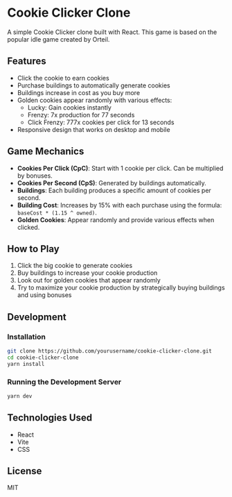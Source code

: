 # Cookie Clicker Clone

A simple Cookie Clicker clone built with React. This game is based on the popular idle game created by Orteil.

## Features

- Click the cookie to earn cookies
- Purchase buildings to automatically generate cookies
- Buildings increase in cost as you buy more
- Golden cookies appear randomly with various effects:
  - Lucky: Gain cookies instantly
  - Frenzy: 7x production for 77 seconds
  - Click Frenzy: 777x cookies per click for 13 seconds
- Responsive design that works on desktop and mobile

## Game Mechanics

- **Cookies Per Click (CpC)**: Start with 1 cookie per click. Can be multiplied by bonuses.
- **Cookies Per Second (CpS)**: Generated by buildings automatically.
- **Buildings**: Each building produces a specific amount of cookies per second.
- **Building Cost**: Increases by 15% with each purchase using the formula: `baseCost * (1.15 ^ owned)`.
- **Golden Cookies**: Appear randomly and provide various effects when clicked.

## How to Play

1. Click the big cookie to generate cookies
2. Buy buildings to increase your cookie production
3. Look out for golden cookies that appear randomly
4. Try to maximize your cookie production by strategically buying buildings and using bonuses

## Development

### Installation

```bash
git clone https://github.com/yourusername/cookie-clicker-clone.git
cd cookie-clicker-clone
yarn install
```

### Running the Development Server

```bash
yarn dev
```

## Technologies Used

- React
- Vite
- CSS

## License

MIT
